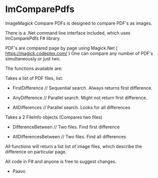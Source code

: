 # ImComparePdfs
ImageMagick Compare PDFs is designed to compare PDF's as images.

There is a .Net command line interface included, which uses ImComparePdfs F# library.

PDF's are compared page by page using Magick.Net ( https://magick.codeplex.com/ )
One can compare any number of PDF's simultaneously or just two.




The functions available are:

Takes a list of PDF files, list<FileInfo>:

- FirstDifference // Sequential search. Always returns first difference.

- AnyDifference     // Parallel search. Might not return first difference.

- AllDifferences    // Parallel search. Looks for all differences




Takes a 2 FileInfo objects (Compares two files)

- DifferenceBetween     // Two files. Find first difference

- AllDifferencesBetween // Two files. Find all differences




All functions will return a list<FileInfo> list of image files, which describe the difference on particular page. 

All code in F# and anyone is free to suggest changes.

- Paavo
